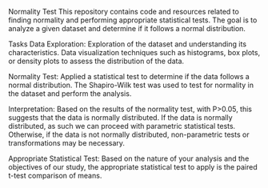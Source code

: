 Normality Test
This repository contains code and resources related to finding normality and performing appropriate statistical tests. The goal is to analyze a given dataset and determine if it follows a normal distribution.

Tasks
Data Exploration: Exploration of the dataset and understanding its characteristics. Data visualization techniques such as histograms, box plots, or density plots to assess the distribution of the data.

Normality Test: Applied a statistical test to determine if the data follows a normal distribution. The Shapiro-Wilk test was used to test for normality in the dataset and perform the analysis.

Interpretation: Based on the results of the normality test, with P>0.05, this suggests that the data is normally distributed. If the data is normally distributed, as such we can proceed with parametric statistical tests. Otherwise, if the data is not normally distributed, non-parametric tests or transformations may be necessary.

Appropriate Statistical Test: Based on the nature of your analysis and the objectives of our study, the appropriate statistical test to apply is the paired t-test comparison of means. 

